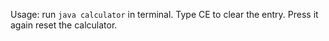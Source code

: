 Usage: run `java calculator` in terminal.
Type CE to clear the entry. Press it again reset the calculator.